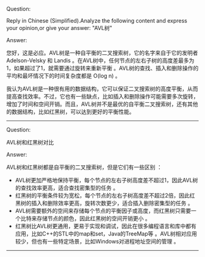 Question:

Reply in Chinese (Simplified).Analyze the following content and express your opinion,or give your answer:
"AVL树"

Answer:

您好，这是必应。AVL树是一种自平衡的二叉搜索树，它的名字来自于它的发明者 Adelson-Velsky 和 Landis  。在AVL树中，任何节点的左右子树的高度差最多为1，如果超过了1，就需要通过旋转来重新平衡    。AVL树的查找、插入和删除操作的平均和最坏情况下的时间复杂度都是 O(log n)   。

我认为AVL树是一种很有用的数据结构，它可以保证二叉搜索树的高度平衡，从而提高查找效率。不过，它也有一些缺点，比如插入和删除操作可能需要多次旋转，增加了时间和空间开销。而且，AVL树并不是最优的自平衡二叉搜索树，还有其他的数据结构，比如红黑树，可以达到更好的平衡性能。


<hr/>

Question:

AVL树和红黑树对比

Answer:

AVL树和红黑树都是自平衡的二叉搜索树，但是它们有一些区别     ：

- AVL树更加严格地保持平衡，每个节点的左右子树高度差不超过1，因此AVL树的查找效率更高，适合查找密集型的任务  。
- 红黑树的平衡条件较为宽松，每个节点的左右子树高度差不超过2倍，因此红黑树的插入和删除效率更高，旋转次数更少，适合插入删除密集型的任务  。
- AVL树需要额外的空间来存储每个节点的平衡因子或高度，而红黑树只需要一个比特来存储节点的颜色，因此红黑树的空间开销更小 。
- 红黑树比AVL树更通用，更易于实现和调试，因此在很多编程语言和库中都有应用，比如C++的STL中的map和set，Java的TreeMap等 。AVL树相对应用较少，但也有一些特定场景，比如Windows对进程地址空间的管理 。

<hr/>

